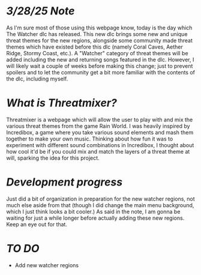 # *3/28/25 Note*

As I'm sure most of those using this webpage know, today is the day which The Watcher dlc has released. This new dlc brings some new and unique threat themes for the new regions, alongside some community made threat themes which have existed before this dlc (namely Coral Caves, Aether Ridge, Stormy Coast, etc.). A "Watcher" category of threat themes will be added including the new and returning songs featured in the dlc. However, I will likely wait a couple of weeks before making this change; just to prevent spoilers and to let the community get a bit more familiar with the contents of the dlc, including myself.

# *What is Threatmixer?*

Threatmixer is a webpage which will allow the user to play with and mix the various threat themes from the game Rain World. I was heavily inspired by Incredibox, a game where you take various sound elements and mash them together to make your own music. Thinking about how fun it was to experiment with different sound combinations in Incredibox, I thought about how cool it'd be if you could mix and match the layers of a threat theme at will, sparking the idea for this project.

# *Development progress*

Just did a bit of organization in preparation for the new watcher regions, not much else aside from that (though I did change the main menu background, which I just think looks a bit cooler.) As said in the note, I am gonna be waiting for just a while longer before actually adding these new regions. Keep an eye out for that.

# *TO DO*

- Add new watcher regions